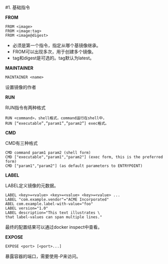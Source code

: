 #1. 基础指令

**FROM**
```
FROM <image>
FROM <image:tag>
FROM <image@digest>
```
- 必须是第一个指令，指定从哪个基镜像继承。
- FROM可以出现多次，用于创建多个镜像。
- tag和digest是可选的。tag默认为latest。

**MAINTAINER**
```
MAINTAINER <name>
```
设置镜像的作者

**RUN**

RUN指令有两种格式
```
RUN <command>，shell格式，command运行在shell中，
RUN [“executable”,”param1”,”param2”] exec格式。
```
**CMD**

CMD有三种格式
```
CMD command param1 param2 (shell form)
CMD ["executable","param1","param2"] (exec form, this is the preferred form)
CMD ["param1","param2"] (as default parameters to ENTRYPOINT)
```

**LABEL**

LABEL定义镜像的元数据。
```
LABEL <key>=<value> <key>=<value> <key>=<value> ...
LABEL "com.example.vendor"="ACME Incorporated"
ABEL com.example.label-with-value="foo"
LABEL version="1.0"
LABEL description="This text illustrates \
that label-values can span multiple lines."
```
最终的配置结果可以通过docker inspect中查看。

**EXPOSE**
```
EXPOSE <port> [<port>...]
```
暴露容器的端口，需要使用-P来访问。
